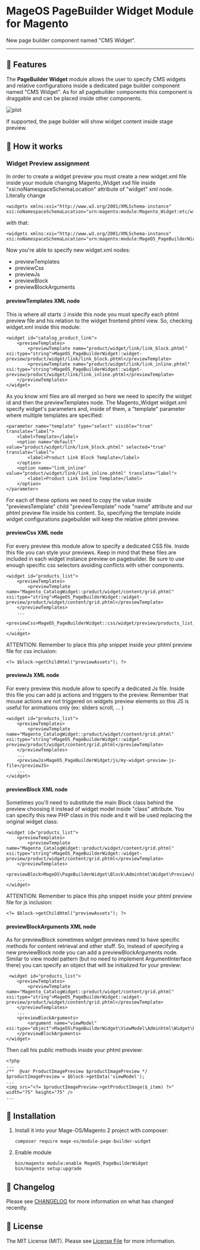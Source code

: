 # MageOS PageBuilder Widget Module for Magento

New page builder component named "CMS Widget".

---


## 🚀  Features

The **PageBuilder Widget** module allows the user to specify CMS widgets and relative configurations inside a dedicated page builder component named "CMS Widget".
As for all pagebuilder components this component is draggable and can be placed inside other components.

![plot](./doc/widget-sidebar_screenshot.png)

If supported, the page builder will show widget content inside stage preview.


## 🔌 How it works

### Widget Preview assignment

In order to create a widget preview you must create a new widget.xml file inside your module changing Magento_Widget xsd file inside "xsi:noNamespaceSchemaLocation" attribute of "widget" xml node.
Literally change
```
<widgets xmlns:xsi="http://www.w3.org/2001/XMLSchema-instance" xsi:noNamespaceSchemaLocation="urn:magento:module:Magento_Widget:etc/widget.xsd">
```
with that:
```
<widgets xmlns:xsi="http://www.w3.org/2001/XMLSchema-instance" xsi:noNamespaceSchemaLocation="urn:magento:module:MageOS_PageBuilderWidget:etc/widget.xsd">
```
Now you're able to specify new widget.xml nodes:
- previewTemplates
- previewCss
- previewJs
- previewBlock
- previewBlockArguments

#### previewTemplates XML node

This is where all starts :) inside this node you must specify each phtml preview file and his relation to the widget frontend phtml view.
So, checking widget.xml inside this module:
```
<widget id="catalog_product_link">
    <previewTemplates>
        <previewTemplate name="product/widget/link/link_block.phtml" xsi:type="string">MageOS_PageBuilderWidget::widget-preview/product/widget/link/link_block.phtml</previewTemplate>
        <previewTemplate name="product/widget/link/link_inline.phtml" xsi:type="string">MageOS_PageBuilderWidget::widget-preview/product/widget/link/link_inline.phtml</previewTemplate>
    </previewTemplates>
</widget>
```
As you know xml files are all merged so here we need to specify the widget id and then the previewTemplates node.
The Magento_Widget widget.xml specify widget's parameters and, inside of them, a "template" parameter where multiple templates are specified:
```
<parameter name="template" type="select" visible="true" translate="label">
    <label>Template</label>
    <option name="default" value="product/widget/link/link_block.phtml" selected="true" translate="label">
        <label>Product Link Block Template</label>
    </option>
    <option name="link_inline" value="product/widget/link/link_inline.phtml" translate="label">
        <label>Product Link Inline Template</label>
    </option>
</parameter>
```
For each of these options we need to copy the value inside "previewsTemplate" child "previewTemplate" node "name" attribute and our phtml preview file inside his content.
So, specifying the template inside widget configurations pagebuilder will keep the relative phtml preview.

#### previewCss XML node

For every preview this module allow to specify a dedicated CSS file.
Inside this file you can style your previews. 
Keep in mind that these files are included in each widget instance preview on pagebuilder.
Be sure to use enough specific css selectors avoiding conflicts with other components.
```
<widget id="products_list">
    <previewTemplates>
        <previewTemplate name="Magento_CatalogWidget::product/widget/content/grid.phtml" xsi:type="string">MageOS_PageBuilderWidget::widget-preview/product/widget/content/grid.phtml</previewTemplate>
    </previewTemplates>
    ...
    <previewCss>MageOS_PageBuilderWidget::css/widget/preview/products_list_and_grid.css</previewCss>
    ...
</widget>
```
ATTENTION: Remember to place this php snippet inside your phtml preview file for css inclusion:
```
<?= $block->getChildHtml("previewAssets"); ?>
```

#### previewJs XML node

For every preview this module allow to specify a dedicated Js file.
Inside this file you can add js actions and triggers to the preview.
Remember that mouse actions are not triggered on widgets preview elements so this JS is useful for animations only (ex: sliders scroll, ... )
```
<widget id="products_list">
    <previewTemplates>
        <previewTemplate name="Magento_CatalogWidget::product/widget/content/grid.phtml" xsi:type="string">MageOS_PageBuilderWidget::widget-preview/product/widget/content/grid.phtml</previewTemplate>
    </previewTemplates>
    ...
    <previewJs>MageOS_PageBuilderWidget/js/my-widget-preview-js-file</previewJS>
    ...
</widget>
```

#### previewBlock XML node

Sometimes you'll need to substitute the main Block class behind the preview choosing it instead of widget model inside "class" attribute.
You can specify this new PHP class in this node and it will be used replacing the original widget class:
```
<widget id="products_list">
    <previewTemplates>
        <previewTemplate name="Magento_CatalogWidget::product/widget/content/grid.phtml" xsi:type="string">MageOS_PageBuilderWidget::widget-preview/product/widget/content/grid.phtml</previewTemplate>
    </previewTemplates>
    <previewBlock>MageOS\PageBuilderWidget\Block\Adminhtml\Widget\Preview\ProductsList</previewBlock>
    ...
</widget>
```
ATTENTION: Remember to place this php snippet inside your phtml preview file for js inclusion:
```
<?= $block->getChildHtml("previewAssets"); ?>
```

#### previewBlockArguments XML node

As for previewBlock sometimes widget previews need to have specific methods for content retrieval and other stuff.
So, instead of specifying a new previewBlock node you can add a previewBlockArguments node.
Similar to view model pattern (but no need to implement ArgumentInterface there) you can specify an object that will be initialized for your preview:
```
 <widget id="products_list">
    <previewTemplates>
        <previewTemplate name="Magento_CatalogWidget::product/widget/content/grid.phtml" xsi:type="string">MageOS_PageBuilderWidget::widget-preview/product/widget/content/grid.phtml</previewTemplate>
    </previewTemplates>
    ...
    <previewBlockArguments>
        <argument name="viewModel" xsi:type="object">MageOS\PageBuilderWidget\ViewModel\Adminhtml\Widget\Preview\ProductImagePreview</argument>
    </previewBlockArguments>
</widget>
```
Then call his public methods inside your phtml preview:
```
<?php
...
/**  @var ProductImagePreview $productImagePreview */
$productImagePreview = $block->getData('viewModel');
...
<img src="<?= $productImagePreview->getProductImage($_item) ?>" width="75" height="75" />
...
```

## 🔧 Installation

1. Install it into your Mage-OS/Magento 2 project with composer:
    ```
    composer require mage-os/module-page-builder-widget
    ```

2. Enable module
    ```
    bin/magento module:enable MageOS_PageBuilderWidget
    bin/magento setup:upgrade
    ```

## 🤝 Changelog

Please see [CHANGELOG](CHANGELOG.md) for more information on what has changed recently.


## 📄 License

The MIT License (MIT). Please see [License File](LICENSE) for more information.
